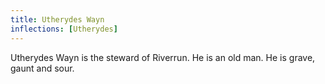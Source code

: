 ```yaml
---
title: Utherydes Wayn
inflections: [Utherydes]
---
```


Utherydes Wayn is the steward of Riverrun. He is an old man. He is grave, gaunt and sour. 


